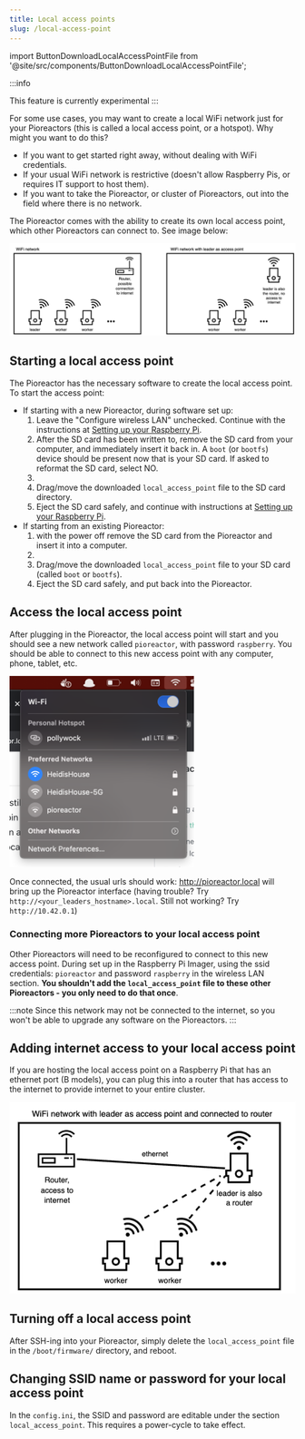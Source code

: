 ```yaml
---
title: Local access points
slug: /local-access-point
---
```


import ButtonDownloadLocalAccessPointFile from '@site/src/components/ButtonDownloadLocalAccessPointFile';


:::info

This feature is currently experimental
:::

For some use cases, you may want to create a local WiFi network just for your Pioreactors (this is called a local access point, or a hotspot). Why might you want to do this?

 - If you want to get started right away, without dealing with WiFi credentials.
 - If your usual WiFi network is restrictive (doesn't allow Raspberry Pis, or requires IT support to host them).
 - If you want to take the Pioreactor, or cluster of Pioreactors, out into the field where there is no network.

The Pioreactor comes with the ability to create its own local access point, which other Pioreactors can connect to. See image below:

![Using the Pioreactor to create a local access point](/img/user-guide/local_access_point.png)

## Starting a local access point


The Pioreactor has the necessary software to create the local access point. To start the access point:

 - If starting with a new Pioreactor, during software set up:
    1. Leave the "Configure wireless LAN" unchecked. Continue with the instructions at [Setting up your Raspberry Pi](/user-guide/software-set-up#setting-up-your-raspberry-pi).
    2. After the SD card has been written to, remove the SD card from your computer, and immediately insert it back in. A `boot` (or `bootfs`) device should be present now that is your SD card. If asked to reformat the SD card, select NO.
    3. <ButtonDownloadLocalAccessPointFile/>
    3. Drag/move the downloaded `local_access_point` file to the SD card directory.
    4. Eject the SD card safely, and continue with instructions at [Setting up your Raspberry Pi](/user-guide/software-set-up#setting-up-your-raspberry-pi).
 - If starting from an existing Pioreactor:
    1. with the power off remove the SD card from the Pioreactor and insert it into a computer.
    2. <ButtonDownloadLocalAccessPointFile/>
    3. Drag/move the downloaded `local_access_point` file to your SD card (called `boot` or `bootfs`).
    4. Eject the SD card safely, and put back into the Pioreactor.

## Access the local access point

After plugging in the Pioreactor, the local access point will start and you should see a new network called `pioreactor`, with password `raspberry`. You should be able to connect to this new access point with any computer, phone, tablet, etc.

<img src="/img/user-guide/pioreactor_ap.png" width="325" />

Once connected, the usual urls should work: http://pioreactor.local will bring up the Pioreactor interface (having trouble? Try `http://<your_leaders_hostname>.local`. Still not working? Try `http://10.42.0.1`)

### Connecting more Pioreactors to your local access point

Other Pioreactors will need to be reconfigured to connect to this new access point. During set up in the Raspberry Pi Imager, using the ssid credentials: `pioreactor` and password `raspberry` in the wireless LAN section. **You shouldn't add the `local_access_point` file to these other Pioreactors - you only need to do that once**.

:::note
Since this network may not be connected to the internet, so you won't be able to upgrade any software on the Pioreactors.
:::

## Adding internet access to your local access point

If you are hosting the local access point on a Raspberry Pi that has an ethernet port (B models), you can plug this into a router that has access to the internet to provide internet to your entire cluster.


![Using the Pioreactor to create a local access point, and the is connected to a router](/img/user-guide/lap_with_internet.png)


## Turning off a local access point

After SSH-ing into your Pioreactor, simply delete the `local_access_point` file in the `/boot/firmware/` directory, and reboot.


## Changing SSID name or password for your local access point

In the `config.ini`, the SSID and password are editable under the section `local_access_point`. This requires a power-cycle to take effect.